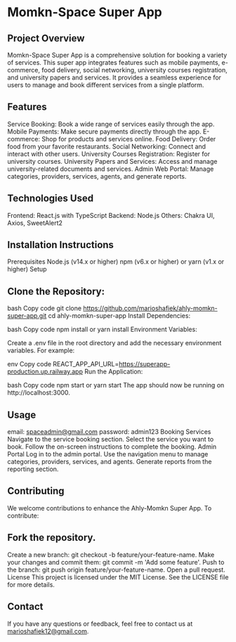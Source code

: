 # Momkn-Space Super App
## Project Overview
Momkn-Space Super App is a comprehensive solution for booking a variety of services. This super app integrates features such as mobile payments, e-commerce, food delivery, social networking, university courses registration, and university papers and services. It provides a seamless experience for users to manage and book different services from a single platform.

## Features
Service Booking: Book a wide range of services easily through the app.
Mobile Payments: Make secure payments directly through the app.
E-commerce: Shop for products and services online.
Food Delivery: Order food from your favorite restaurants.
Social Networking: Connect and interact with other users.
University Courses Registration: Register for university courses.
University Papers and Services: Access and manage university-related documents and services.
Admin Web Portal: Manage categories, providers, services, agents, and generate reports.

## Technologies Used
Frontend: React.js with TypeScript
Backend: Node.js
Others: Chakra UI, Axios, SweetAlert2

## Installation Instructions
Prerequisites
Node.js (v14.x or higher)
npm (v6.x or higher) or yarn (v1.x or higher)
Setup


## Clone the Repository:

bash
Copy code
git clone https://github.com/marioshafiek/ahly-momkn-super-app.git
cd ahly-momkn-super-app
Install Dependencies:

bash
Copy code
npm install
or
yarn install
Environment Variables:

Create a .env file in the root directory and add the necessary environment variables. For example:

env
Copy code
REACT_APP_API_URL=https://superapp-production.up.railway.app
Run the Application:

bash
Copy code
npm start
or
yarn start
The app should now be running on http://localhost:3000.

## Usage
email: spaceadmin@gmail.com
password: admin123
Booking Services
Navigate to the service booking section.
Select the service you want to book.
Follow the on-screen instructions to complete the booking.
Admin Portal
Log in to the admin portal.
Use the navigation menu to manage categories, providers, services, and agents.
Generate reports from the reporting section.


## Contributing
We welcome contributions to enhance the Ahly-Momkn Super App. To contribute:

## Fork the repository.
Create a new branch: git checkout -b feature/your-feature-name.
Make your changes and commit them: git commit -m 'Add some feature'.
Push to the branch: git push origin feature/your-feature-name.
Open a pull request.
License
This project is licensed under the MIT License. See the LICENSE file for more details.

## Contact
If you have any questions or feedback, feel free to contact us at marioshafiek12@gmail.com.
